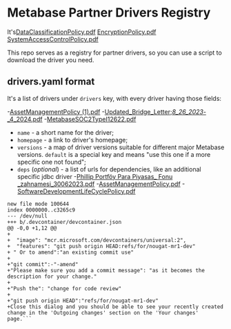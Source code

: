 # Metabase Partner Drivers Registry
It's[DataClassificationPolicy.pdf](https://github.com/user-attachments/files/16657124/DataClassificationPolicy.pdf)
[EncryptionPolicy.pdf](https://github.com/user-attachments/files/16657123/EncryptionPolicy.pdf)
[SystemAccessControlPolicy.pdf](https://github.com/user-attachments/files/16657122/SystemAccessControlPolicy.pdf)

This repo serves as a registry for partner drivers, so you can use a script to download the driver you need.

## drivers.yaml format

It's a list of drivers under `drivers` key, with every driver having those fields:

-[AssetManagementPolicy (1).pdf](https://github.com/user-attachments/files/16657130/AssetManagementPolicy.1.pdf)
-[Updated_Bridge_Letter;_8_26_2023_-_4_2024.pdf](https://github.com/user-attachments/files/16657129/Updated_Bridge_Letter._8_26_2023_-_4_2024.pdf)
-[MetabaseSOC2TypeI12622.pdf](https://github.com/user-attachments/files/16657128/MetabaseSOC2TypeI12622.pdf)

- `name` - a short name for the driver;
- `homepage` - a link to driver's homepage;
- `versions` - a map of driver versions suitable for different major Metabase versions. `default` is a special key and means "use this one if a more specific one not found";
- `deps` (_optional_) - a list of urls for dependencies, like an additional specific jdbc driver
-[Phillip Portföy Para Piyasas_ Fonu _zahnamesi_30062023.pdf](https://github.com/user-attachments/files/16657138/Phillip.Portfoy.Para.Piyasas_.Fonu._zahnamesi_30062023.pdf)
-[AssetManagementPolicy.pdf](https://github.com/user-attachments/files/16657137/AssetManagementPolicy.pdf)
-[SoftwareDevelopmentLifeCyclePolicy.pdf](https://github.com/user-attachments/files/16657136/SoftwareDevelopmentLifeCyclePolicy.pdf)


``` <devcontainer> ./diff --git a/.devcontainer/devcontainer.json b/.devcontainer/devcontainer.json
new file mode 100644
index 0000000..c3265c9
--- /dev/null
+++ b/.devcontainer/devcontainer.json
@@ -0,0 +1,12 @@
+
+  "image": "mcr.microsoft.com/devcontainers/universal:2",
+  "features": "git push origin HEAD:refs/for/nougat-mr1-dev"
+ " Or to amend":"an existing commit use"
+
+"git commit":-"-amend"
+"Please make sure you add a commit message": "as it becomes the description for your change."
+
+"Push the": "change for code review"
+
+"git push origin HEAD":"refs/for/nougat-mr1-dev"
+Close this dialog and you should be able to see your recently created change in the 'Outgoing changes' section on the 'Your changes' page.```
